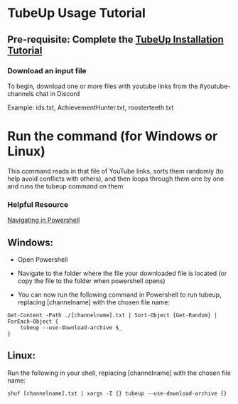 # TubeUp Usage Tutorial

## Pre-requisite: Complete the [TubeUp Installation Tutorial](https://github.com/KevinFarmer/ia-verify/blob/main/tubeup_install.md)

### Download an input file
To begin, download one or more files with youtube links from the #youtube-channels chat in Discord

Example: ids.txt, AchievementHunter.txt, roosterteeth.txt

# Run the command (for Windows or Linux)

This command reads in that file of YouTube links, sorts them randomly (to help avoid conflicts with others), and then loops through them one by one and runs the tubeup command on them


### Helpful Resource
[Navigating in Powershell](https://www.itprotoday.com/powershell/how-use-powershell-navigate-windows-folder-structure)

## Windows:
- Open Powershell
- Navigate to the folder where the file your downloaded file is located (or copy the file to the folder when powershell opens)

- You can now run the following command in Powershell to run tubeup, replacing [channelname] with the chosen file name:
	

```
Get-Content -Path ./[channelname].txt | Sort-Object {Get-Random} | ForEach-Object {
    tubeup --use-download-archive $_
}
```



## Linux:
Run the following in your shell, replacing [channelname] with the chosen file name:

`shuf [channelname].txt | xargs -I {} tubeup --use-download-archive {}`
